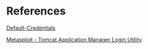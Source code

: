 # References
[Default-Credentials](https://github.com/netbiosX/Default-Credentials/blob/master/Apache-Tomcat-Default-Passwords.mdown)

[Metasploit - Tomcat Application Manager Login Utility](https://www.rapid7.com/db/modules/auxiliary/scanner/http/tomcat_mgr_login/)